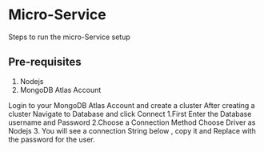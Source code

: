 <h1>Micro-Service</h1>

<p>Steps to run the micro-Service setup</p>

<h2>Pre-requisites</h2>

<ol>
<li>Nodejs</li>
<li>MongoDB Atlas Account</li>
</ol>

Login to your MongoDB Atlas Account and create a cluster
After creating a cluster Navigate to Database and click Connect 
1.First Enter the Database username and Password
2.Choose a Connection Method
  Choose Driver as Nodejs 
3. You will see a connection String below , copy it and Replace <password> with the password for the user.

